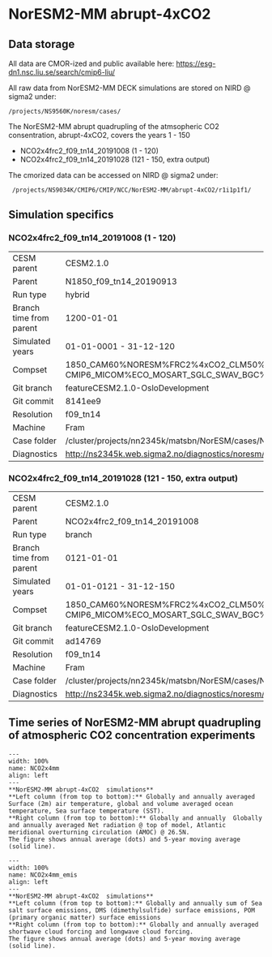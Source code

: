 # NorESM2-MM abrupt-4xCO2

## Data storage
All data are CMOR-ized and public available here: https://esg-dn1.nsc.liu.se/search/cmip6-liu/


All raw data from NorESM2-MM DECK simulations are stored on NIRD @ sigma2 under:
```
/projects/NS9560K/noresm/cases/
```

The NorESM2-MM abrupt quadrupling of the atmsopheric CO2 consentration, abrupt-4xCO2, covers the years 1 - 150

- NCO2x4frc2_f09_tn14_20191008	(1 - 120)
- NCO2x4frc2_f09_tn14_20191028 (121 - 150, extra output)

The cmorized data can be accessed on NIRD @ sigma2 under: 

```
 /projects/NS9034K/CMIP6/CMIP/NCC/NorESM2-MM/abrupt-4xCO2/r1i1p1f1/
```

## Simulation specifics

### NCO2x4frc2_f09_tn14_20191008	(1 - 120)
|  |  |  
| --- | :--- | 
| CESM parent| CESM2.1.0  | 
| Parent | N1850_f09_tn14_20190913 |
| Run type  | hybrid |
| Branch time from parent | 1200-01-01 |
| Simulated years | 01-01-0001 - 31-12-120 |   
| Compset | 1850_CAM60%NORESM%FRC2%4xCO2_CLM50%BGC-CROP_CICE%NORESM-CMIP6_MICOM%ECO_MOSART_SGLC_SWAV_BGC%BDRDDMS  |
| Git branch | featureCESM2.1.0-OsloDevelopment |
| Git commit | 8141ee9 |
| Resolution | f09_tn14 |
| Machine  |  Fram  |
| Case folder | /cluster/projects/nn2345k/matsbn/NorESM/cases/NCO2x4frc2_f09_tn14_20191008 |
| Diagnostics | http://ns2345k.web.sigma2.no/diagnostics/noresm/common/NCO2x4frc2_f09_tn14_20191008/ |

### NCO2x4frc2_f09_tn14_20191028 (121 - 150, extra output)
|  |  |  
| --- | :--- | 
| CESM parent| CESM2.1.0  | 
| Parent | NCO2x4frc2_f09_tn14_20191008 |
| Run type  | branch |
| Branch time from parent | 0121-01-01 |
| Simulated years | 01-01-0121 - 31-12-150 |   
| Compset | 1850_CAM60%NORESM%FRC2%4xCO2_CLM50%BGC-CROP_CICE%NORESM-CMIP6_MICOM%ECO_MOSART_SGLC_SWAV_BGC%BDRDDMS  |
| Git branch | featureCESM2.1.0-OsloDevelopment |
| Git commit | ad14769 |
| Resolution | f09_tn14 |
| Machine  |  Fram  |
| Case folder | /cluster/projects/nn2345k/matsbn/NorESM/cases/NCO2x4frc2_f09_tn14_20191028 |
| Diagnostics | http://ns2345k.web.sigma2.no/diagnostics/noresm/common/NCO2x4frc2_f09_tn14_20191028/ |

## Time series of NorESM2-MM abrupt quadrupling of atmospheric CO2 concentration experiments


```{figure} images/NCO2x4mm.png
---
width: 100%
name: NCO2x4mm
align: left
---
**NorESM2-MM abrupt-4xCO2  simulations**  
**Left column (from top to bottom):** Globally and annually averaged Surface (2m) air temperature, global and volume averaged ocean temperature, Sea surface temperature (SST).  
**Right column (from top to bottom):** Globally and annually  Globally and annually averaged Net radiation @ top of model, Atlantic meridional overturning circulation (AMOC) @ 26.5N.  
The figure shows annual average (dots) and 5-year moving average (solid line). 
```

```{figure} images/NCO2x4mm_emis.png
---
width: 100%
name: NCO2x4mm_emis
align: left
---
**NorESM2-MM abrupt-4xCO2  simulations**  
**Left column (from top to bottom):** Globally and annually sum of Sea salt surface emissions, DMS (dimethylsulfide) surface emissions, POM (primary organic matter) surface emissions  
**Right column (from top to bottom):** Globally and annually averaged shortwave cloud forcing and longwave cloud forcing.  
The figure shows annual average (dots) and 5-year moving average (solid line). 
```

